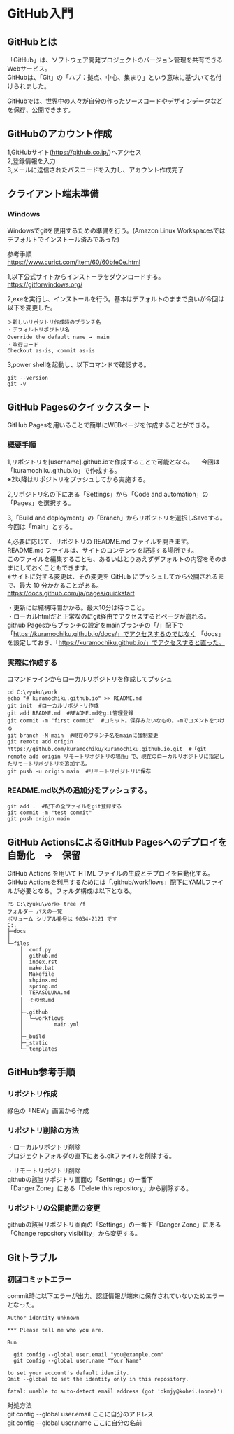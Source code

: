 # GitHub入門  
## GitHubとは
「GitHub」は、ソフトウェア開発プロジェクトのバージョン管理を共有できるWebサービス。  
GitHubは、「Git」の「ハブ：拠点、中心、集まり」という意味に基づいて名付けられました。  

GitHubでは、世界中の人々が自分の作ったソースコードやデザインデータなどを保存、公開できます。  

## GitHubのアカウント作成
1,GitHubサイト(https://github.co.jp/)へアクセス  
2,登録情報を入力  
3,メールに送信されたパスコードを入力し、アカウント作成完了  

## クライアント端末準備
### Windows
Windowsでgitを使用するための準備を行う。(Amazon Linux Workspacesではデフォルトでインストール済みであった)  

参考手順  
https://www.curict.com/item/60/60bfe0e.html  

1,以下公式サイトからインストーラをダウンロードする。  
https://gitforwindows.org/  

2,exeを実行し、インストールを行う。基本はデフォルトのままで良いが今回は以下を変更した。  
```
＞新しいリポジトリ作成時のブランチ名  
・デフォルトリポジトリ名  
Override the default name →　main  
・改行コード  
Checkout as-is, commit as-is  
```

3,power shellを起動し、以下コマンドで確認する。  
```
git --version  
git -v  
```

## GitHub Pagesのクイックスタート  
GitHub Pagesを用いることで簡単にWEBページを作成することができる。  

### 概要手順
1,リポジトリを[username].github.ioで作成することで可能となる。 　今回は「kuramochiku.github.io」で作成する。  
※2以降はリポジトリをプッシュしてから実施する。  

2,リポジトリ名の下にある「Settings」から「Code and automation」の「Pages」を選択する。  

3,「Build and deployment」の「Branch」からリポジトリを選択しSaveする。今回は「main」とする。  

4,必要に応じて、リポジトリの README.md ファイルを開きます。  
README.md ファイルは、サイトのコンテンツを記述する場所です。  
このファイルを編集することも、あるいはとりあえずデフォルトの内容をそのままにしておくこともできます。  
※サイトに対する変更は、その変更を GitHub にプッシュしてから公開されるまで、最大 10 分かかることがある。  
https://docs.github.com/ja/pages/quickstart  

・更新には結構時間かかる。最大10分は待つこと。  
・ローカルhtmlだと正常なのにgit経由でアクセスするとページが崩れる。  
github Pagesからブランチの設定をmainブランチの「/」配下で「https://kuramochiku.github.io/docs/」でアクセスするのではなく
「docs」を設定しておき、「https://kuramochiku.github.io/」でアクセスすると直った。

### 実際に作成する
コマンドラインからローカルリポジトリを作成してプッシュ  
```
cd C:\zyuku\work  
echo "# kuramochiku.github.io" >> README.md   
git init  #ローカルリポジトリ作成  
git add README.md  #README.mdをgit管理登録  
git commit -m "first commit"  #コミット。保存みたいなもの。-mでコメントをつける  
git branch -M main  #現在のブランチ名をmainに強制変更  
git remote add origin https://github.com/kuramochiku/kuramochiku.github.io.git  #「git remote add origin リモートリポジトリの場所」で、現在のローカルリポジトリに指定したリモートリポジトリを追加する。  
git push -u origin main  #リモートリポジトリに保存  
```

### README.md以外の追加分をプッシュする。
```
git add .  #配下の全ファイルをgit登録する 
git commit -m "test commit" 
git push origin main
```

## GitHub ActionsによるGitHub Pagesへのデプロイを自動化　→　保留
GitHub Actions を用いて HTML ファイルの生成とデプロイを自動化する。  
GitHub Actionsを利用するためには「.github/workflows」配下にYAMLファイルが必要となる。フォルダ構成は以下となる。  

```
PS C:\zyuku\work> tree /f
フォルダー パスの一覧
ボリューム シリアル番号は 9034-2121 です
C:.
├─docs
│
└─files
    │  conf.py
    │  github.md
    │  index.rst
    │  make.bat
    │  Makefile
    │  shpinx.md
    │  spring.md
    │  TERASOLUNA.md
    │  その他.md
    │
    ├─.github
    │  └─workflows
    │          main.yml
    │
    ├─_build
    ├─_static
    └─_templates
```

## GitHub参考手順
### リポジトリ作成 
緑色の「NEW」画面から作成  

### リポジトリ削除の方法 
・ローカルリポジトリ削除  
プロジェクトフォルダの直下にある.gitファイルを削除する。  

・リモートリポジトリ削除  
githubの該当リポジトリ画面の「Settings」の一番下  
「Danger Zone」にある「Delete this repository」から削除する。  

### リポジトリの公開範囲の変更 
githubの該当リポジトリ画面の「Settings」の一番下「Danger Zone」にある  
「Change repository visibility」から変更する。  

## Gitトラブル
### 初回コミットエラー
commit時に以下エラーが出力。認証情報が端末に保存されていないためエラーとなった。  
```
Author identity unknown

*** Please tell me who you are.

Run

  git config --global user.email "you@example.com"
  git config --global user.name "Your Name"

to set your account's default identity.
Omit --global to set the identity only in this repository.

fatal: unable to auto-detect email address (got 'okmjy@kohei.(none)')
```

対処方法  
git config --global user.email ここに自分のアドレス  
git config --global user.name ここに自分の名前  

